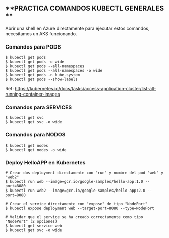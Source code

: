 **PRACTICA COMANDOS KUBECTL GENERALES **
-------------------------------------------------------

Abrir una shell en Azure directamente para ejecutar estos comandos, necesitamos un AKS funcionando.

### Comandos para PODS

```
$ kubectl get pods
$ kubectl get pods -o wide
$ kubectl get pods --all-namespaces
$ kubectl get pods --all-namespaces -o wide
$ kubectl get pods -n kube-system
$ kubectl get pods --show-labels
```

Ref: https://kubernetes.io/docs/tasks/access-application-cluster/list-all-running-container-images


### Comandos para SERVICES

```
$ kubectl get svc
$ kubectl get svc -o wide
```


### Comandos para NODOS

```
$ kubectl get nodes
$ kubectl get nodes -o wide
```

### Deploy HelloAPP en Kubernetes

```
# Crear dos deployment directamente con "run" y nombre del pod "web" y "web2"
$ kubectl run web --image=gcr.io/google-samples/hello-app:1.0 --port=8080
$ kubectl run web2 --image=gcr.io/google-samples/hello-app:2.0 --port=8080

# Crear el service directamente con "expose" de tipo "NodePort"
$ kubectl expose deployment web --target-port=8080 --type=NodePort

# Validar que el service se ha creado correctamente como tipo "NodePort" (2 opciones)
$ kubectl get service web
$ kubectl get svc -o wide

```


